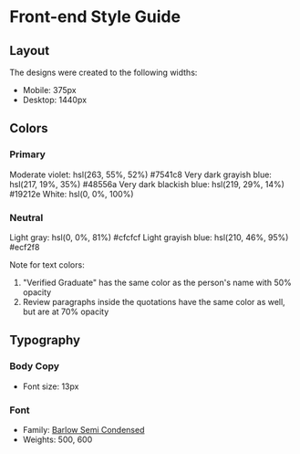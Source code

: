 # Front-end Style Guide

## Layout

The designs were created to the following widths:

- Mobile: 375px
- Desktop: 1440px

## Colors

### Primary

Moderate violet: hsl(263, 55%, 52%)  #7541c8
Very dark grayish blue: hsl(217, 19%, 35%)  #48556a
Very dark blackish blue: hsl(219, 29%, 14%)  #19212e
White: hsl(0, 0%, 100%)

### Neutral

Light gray: hsl(0, 0%, 81%)  #cfcfcf
Light grayish blue: hsl(210, 46%, 95%)  #ecf2f8

Note for text colors:

1. "Verified Graduate" has the same color as the person's name with 50% opacity
2. Review paragraphs inside the quotations have the same color as well, but are at 70% opacity

## Typography

### Body Copy

- Font size: 13px

### Font

- Family: [Barlow Semi Condensed](https://fonts.google.com/specimen/Barlow+Semi+Condensed)
- Weights: 500, 600
